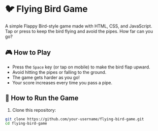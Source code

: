 # 🐦 Flying Bird Game

A simple Flappy Bird-style game made with HTML, CSS, and JavaScript. Tap or press to keep the bird flying and avoid the pipes. How far can you go?

## 🎮 How to Play

- Press the `Space` key (or tap on mobile) to make the bird flap upward.
- Avoid hitting the pipes or falling to the ground.
- The game gets harder as you go!
- Your score increases every time you pass a pipe.

## 🚀 How to Run the Game

1. Clone this repository:
```bash
git clone https://github.com/your-username/flying-bird-game.git
cd flying-bird-game

